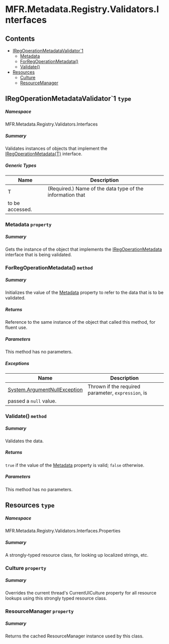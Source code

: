 <a name='assembly'></a>
# MFR.Metadata.Registry.Validators.Interfaces

## Contents

- [IRegOperationMetadataValidator\`1](#T-MFR-Metadata-Registry-Validators-Interfaces-IRegOperationMetadataValidator`1 'MFR.Metadata.Registry.Validators.Interfaces.IRegOperationMetadataValidator`1')
  - [Metadata](#P-MFR-Metadata-Registry-Validators-Interfaces-IRegOperationMetadataValidator`1-Metadata 'MFR.Metadata.Registry.Validators.Interfaces.IRegOperationMetadataValidator`1.Metadata')
  - [ForRegOperationMetadata()](#M-MFR-Metadata-Registry-Validators-Interfaces-IRegOperationMetadataValidator`1-ForRegOperationMetadata-MFR-Metadata-Registry-Interfaces-IRegOperationMetadata{`0}- 'MFR.Metadata.Registry.Validators.Interfaces.IRegOperationMetadataValidator`1.ForRegOperationMetadata(MFR.Metadata.Registry.Interfaces.IRegOperationMetadata{`0})')
  - [Validate()](#M-MFR-Metadata-Registry-Validators-Interfaces-IRegOperationMetadataValidator`1-Validate 'MFR.Metadata.Registry.Validators.Interfaces.IRegOperationMetadataValidator`1.Validate')
- [Resources](#T-MFR-Metadata-Registry-Validators-Interfaces-Properties-Resources 'MFR.Metadata.Registry.Validators.Interfaces.Properties.Resources')
  - [Culture](#P-MFR-Metadata-Registry-Validators-Interfaces-Properties-Resources-Culture 'MFR.Metadata.Registry.Validators.Interfaces.Properties.Resources.Culture')
  - [ResourceManager](#P-MFR-Metadata-Registry-Validators-Interfaces-Properties-Resources-ResourceManager 'MFR.Metadata.Registry.Validators.Interfaces.Properties.Resources.ResourceManager')

<a name='T-MFR-Metadata-Registry-Validators-Interfaces-IRegOperationMetadataValidator`1'></a>
## IRegOperationMetadataValidator\`1 `type`

##### Namespace

MFR.Metadata.Registry.Validators.Interfaces

##### Summary

Validates instances of objects that implement the
[IRegOperationMetadata{T}](#T-MFR-Metadata-Registry-Interfaces-IRegOperationMetadata{T} 'MFR.Metadata.Registry.Interfaces.IRegOperationMetadata{T}')
interface.

##### Generic Types

| Name | Description |
| ---- | ----------- |
| T | (Required.) Name of the data type of the information that
to be accessed. |

<a name='P-MFR-Metadata-Registry-Validators-Interfaces-IRegOperationMetadataValidator`1-Metadata'></a>
### Metadata `property`

##### Summary

Gets the instance of the object that implements the
[IRegOperationMetadata](#T-MFR-IRegOperationMetadata 'MFR.IRegOperationMetadata')
interface
that is being validated.

<a name='M-MFR-Metadata-Registry-Validators-Interfaces-IRegOperationMetadataValidator`1-ForRegOperationMetadata-MFR-Metadata-Registry-Interfaces-IRegOperationMetadata{`0}-'></a>
### ForRegOperationMetadata() `method`

##### Summary

Initializes the value of the
[Metadata](#P-MFR-IRegOperationMetadataValidator-Metadata 'MFR.IRegOperationMetadataValidator.Metadata')
property to refer to the data that is to be validated.

##### Returns

Reference to the same instance of the object that called this
method, for fluent use.

##### Parameters

This method has no parameters.

##### Exceptions

| Name | Description |
| ---- | ----------- |
| [System.ArgumentNullException](http://msdn.microsoft.com/query/dev14.query?appId=Dev14IDEF1&l=EN-US&k=k:System.ArgumentNullException 'System.ArgumentNullException') | Thrown if the required parameter, `expression`, is
passed a `null` value. |

<a name='M-MFR-Metadata-Registry-Validators-Interfaces-IRegOperationMetadataValidator`1-Validate'></a>
### Validate() `method`

##### Summary

Validates the data.

##### Returns

`true` if the value of the
[Metadata](#P-MFR-Expressions-Registry-Validators-Interfaces-IRegOperationMetadataValidator{T}-Metadata 'MFR.Expressions.Registry.Validators.Interfaces.IRegOperationMetadataValidator{T}.Metadata')
property is valid; `false` otherwise.

##### Parameters

This method has no parameters.

<a name='T-MFR-Metadata-Registry-Validators-Interfaces-Properties-Resources'></a>
## Resources `type`

##### Namespace

MFR.Metadata.Registry.Validators.Interfaces.Properties

##### Summary

A strongly-typed resource class, for looking up localized strings, etc.

<a name='P-MFR-Metadata-Registry-Validators-Interfaces-Properties-Resources-Culture'></a>
### Culture `property`

##### Summary

Overrides the current thread's CurrentUICulture property for all
  resource lookups using this strongly typed resource class.

<a name='P-MFR-Metadata-Registry-Validators-Interfaces-Properties-Resources-ResourceManager'></a>
### ResourceManager `property`

##### Summary

Returns the cached ResourceManager instance used by this class.
